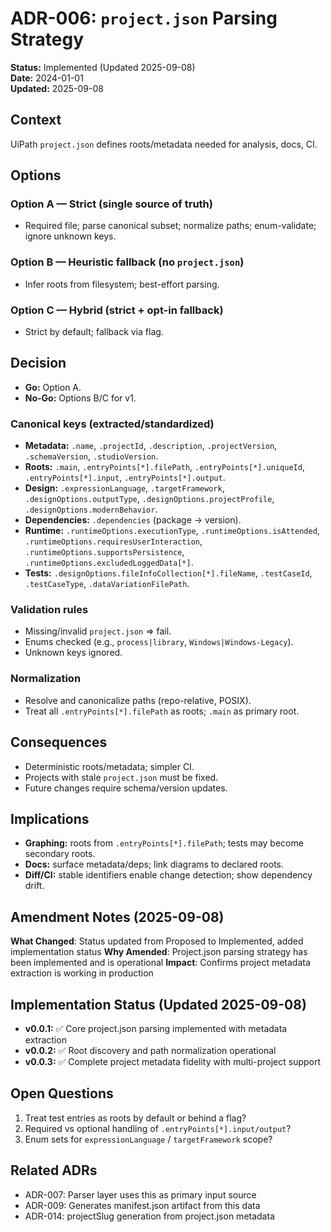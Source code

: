 # ADR-006: `project.json` Parsing Strategy

**Status:** Implemented (Updated 2025-09-08)  
**Date:** 2024-01-01  
**Updated:** 2025-09-08

## Context

UiPath `project.json` defines roots/metadata needed for analysis, docs, CI.

## Options

### Option A — Strict (single source of truth)

* Required file; parse canonical subset; normalize paths; enum-validate; ignore unknown keys.

### Option B — Heuristic fallback (no `project.json`)

* Infer roots from filesystem; best-effort parsing.

### Option C — Hybrid (strict + opt-in fallback)

* Strict by default; fallback via flag.

## Decision

* **Go:** Option A.
* **No-Go:** Options B/C for v1.

### Canonical keys (extracted/standardized)

* **Metadata:** `.name`, `.projectId`, `.description`, `.projectVersion`, `.schemaVersion`, `.studioVersion`.
* **Roots:** `.main`, `.entryPoints[*].filePath`, `.entryPoints[*].uniqueId`, `.entryPoints[*].input`, `.entryPoints[*].output`.
* **Design:** `.expressionLanguage`, `.targetFramework`, `.designOptions.outputType`, `.designOptions.projectProfile`, `.designOptions.modernBehavior`.
* **Dependencies:** `.dependencies` (package → version).
* **Runtime:** `.runtimeOptions.executionType`, `.runtimeOptions.isAttended`, `.runtimeOptions.requiresUserInteraction`, `.runtimeOptions.supportsPersistence`, `.runtimeOptions.excludedLoggedData[*]`.
* **Tests:** `.designOptions.fileInfoCollection[*].fileName`, `.testCaseId`, `.testCaseType`, `.dataVariationFilePath`.

### Validation rules

* Missing/invalid `project.json` ⇒ fail.
* Enums checked (e.g., `process|library`, `Windows|Windows-Legacy`).
* Unknown keys ignored.

### Normalization

* Resolve and canonicalize paths (repo-relative, POSIX).
* Treat all `.entryPoints[*].filePath` as roots; `.main` as primary root.

## Consequences

* Deterministic roots/metadata; simpler CI.
* Projects with stale `project.json` must be fixed.
* Future changes require schema/version updates.

## Implications

* **Graphing:** roots from `.entryPoints[*].filePath`; tests may become secondary roots.
* **Docs:** surface metadata/deps; link diagrams to declared roots.
* **Diff/CI:** stable identifiers enable change detection; show dependency drift.

## Amendment Notes (2025-09-08)

**What Changed**: Status updated from Proposed to Implemented, added implementation status
**Why Amended**: Project.json parsing strategy has been implemented and is operational
**Impact**: Confirms project metadata extraction is working in production

## Implementation Status (Updated 2025-09-08)

* **v0.0.1:** ✅ Core project.json parsing implemented with metadata extraction
* **v0.0.2:** ✅ Root discovery and path normalization operational
* **v0.0.3:** ✅ Complete project metadata fidelity with multi-project support

## Open Questions

1. Treat test entries as roots by default or behind a flag?
2. Required vs optional handling of `.entryPoints[*].input/output`?
3. Enum sets for `expressionLanguage` / `targetFramework` scope?

## Related ADRs

* ADR-007: Parser layer uses this as primary input source
* ADR-009: Generates manifest.json artifact from this data
* ADR-014: projectSlug generation from project.json metadata
